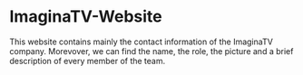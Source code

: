 # ImaginaTV-Website

This website contains mainly the contact information of the ImaginaTV company. Morevover, we can find the name, the role, the picture and a brief description of every member of the team.
